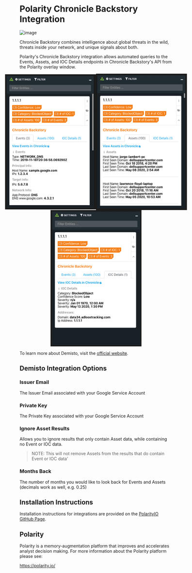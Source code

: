# Polarity Chronicle Backstory Integration

![image](https://img.shields.io/badge/status-beta-green.svg)

Chronicle Backstory combines intelligence about global threats in the wild, threats inside your network, and unique signals about both.

Polarity's Chronicle Backstory integration allows automated queries to the Events, Assets, and IOC Details endpoints in Chronicle Backstory's API from the Polarity overlay window.

<div style="display:flex; justify-content:center; align-items:center;">
  <img width="300" alt="Integration Example Events" src="./assets/integration-example-events.png">
  <img width="300" alt="Integration Example Assets" src="./assets/integration-example-assets.png">
</div>
<div style="display:flex; justify-content:center; align-items:center;">
  <img width="300" alt="Integration Example IOC Details" src="./assets/integration-example-ioc-details.png">
</div>


To learn more about Demisto, visit the [official website](https://www.demisto.com/).


## Demisto Integration Options

### Issuer Email

The Issuer Email associated with your Google Service Account

### Private Key

The Private Key associated with your Google Service Account

### Ignore Asset Results

Allows you to ignore results that only contain Asset data, while containing no Event or IOC data.
> NOTE: This will not remove Assets from the results that do contain Event or IOC data'

### Months Back

The number of months you would like to look back for Events and Assets (decimals work as well, e.g. 0.25)

## Installation Instructions

Installation instructions for integrations are provided on the [PolarityIO GitHub Page](https://polarityio.github.io/).


## Polarity

Polarity is a memory-augmentation platform that improves and accelerates analyst decision making.  For more information about the Polarity platform please see:

https://polarity.io/
